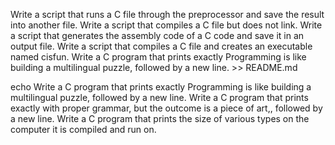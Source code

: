 Write a script that runs a C file through the preprocessor and save the result into another file.
Write a script that compiles a C file but does not link.
Write a script that generates the assembly code of a C code and save it in an output file.
 Write a script that compiles a C file and creates an executable named cisfun.
Write a C program that prints exactly Programming is like building a multilingual puzzle, followed by a new line. >> README.md

echo Write a C program that prints exactly Programming is like building a multilingual puzzle, followed by a new line.
Write a C program that prints exactly with proper grammar, but the outcome is a piece of art,, followed by a new line.
Write a C program that prints the size of various types on the computer it is compiled and run on.

